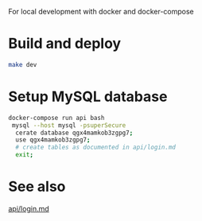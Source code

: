 For local development with docker and docker-compose

# Build and deploy
```sh
make dev
```

# Setup MySQL database
```sh
docker-compose run api bash
 mysql --host mysql -psuperSecure
  cerate database qgx4mamkob3zgpg7;
  use qgx4mamkob3zgpg7;
  # create tables as documented in api/login.md
  exit;
```

# See also
[api/login.md](api/login.md)

